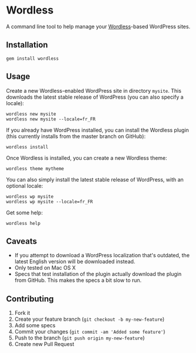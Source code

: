# Wordless

A command line tool to help manage your [Wordless](http://welaika.github.com/wordless/)-based WordPress sites. 

## Installation

    gem install wordless

## Usage

Create a new Wordless-enabled WordPress site in directory `mysite`. This downloads the latest stable release of WordPress (you can also specify a locale):

    wordless new mysite
    wordless new mysite --locale=fr_FR

If you already have WordPress installed, you can install the Wordless plugin (this currently installs from the master branch on GitHub):

    wordless install

Once Wordless is installed, you can create a new Wordless theme:

    wordless theme mytheme

You can also simply install the latest stable release of WordPress, with an optional locale:

    wordless wp mysite
    wordless wp mysite --locale=fr_FR

Get some help:

    wordless help

## Caveats

- If you attempt to download a WordPress localization that's outdated, the latest English version will be downloaded instead.
- Only tested on Mac OS X
- Specs that test installation of the plugin actually download the plugin from GitHub. This makes the specs a bit slow to run.

## Contributing

1. Fork it
2. Create your feature branch (`git checkout -b my-new-feature`)
3. Add some specs
4. Commit your changes (`git commit -am 'Added some feature'`)
5. Push to the branch (`git push origin my-new-feature`)
6. Create new Pull Request
